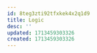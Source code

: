```yaml
---
id: 8teg3zti92tfxkek4x2q1d9
title: Logic
desc: ''
updated: 1713459303326
created: 1713459303326
---
```

